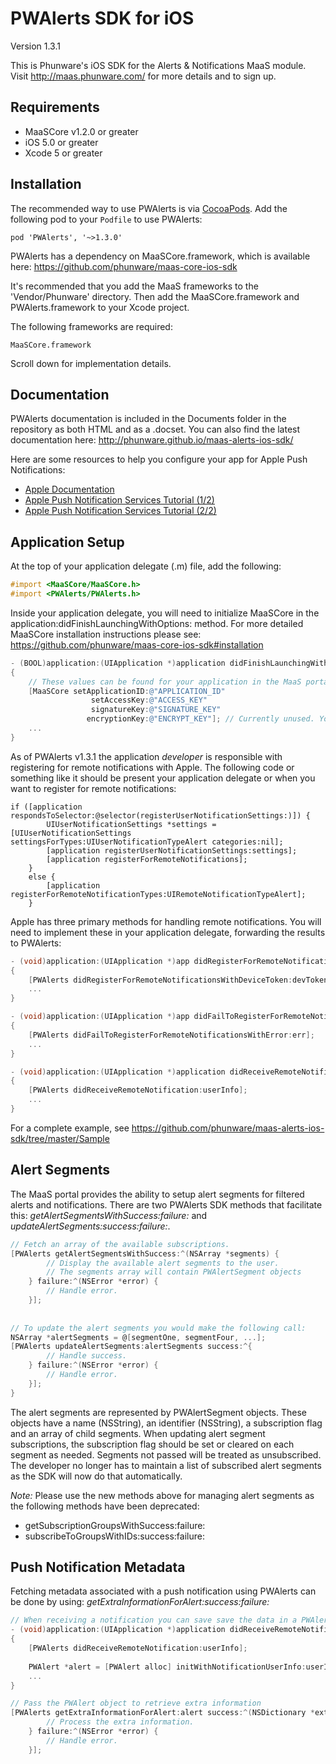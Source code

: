 PWAlerts SDK for iOS
==================

Version 1.3.1

This is Phunware's iOS SDK for the Alerts & Notifications MaaS module. Visit http://maas.phunware.com/ for more details and to sign up.



Requirements
------------

- MaaSCore v1.2.0 or greater
- iOS 5.0 or greater
- Xcode 5 or greater



Installation
------------

The recommended way to use PWAlerts is via [CocoaPods](http://cocoapods.org). Add the following pod to your `Podfile` to use PWAlerts:
````
pod 'PWAlerts', '~>1.3.0'
````

PWAlerts has a dependency on MaaSCore.framework, which is available here: https://github.com/phunware/maas-core-ios-sdk

It's recommended that you add the MaaS frameworks to the 'Vendor/Phunware' directory. Then add the MaaSCore.framework and PWAlerts.framework to your Xcode project.

The following frameworks are required:
````
MaaSCore.framework
````

Scroll down for implementation details.



Documentation
------------

PWAlerts documentation is included in the Documents folder in the repository as both HTML and as a .docset. You can also find the latest documentation here: http://phunware.github.io/maas-alerts-ios-sdk/

Here are some resources to help you configure your app for Apple Push Notifications:
- [Apple Documentation](https://developer.apple.com/library/ios/#documentation/NetworkingInternet/Conceptual/RemoteNotificationsPG/Introduction.html)
- [Apple Push Notification Services Tutorial (1/2)](http://www.raywenderlich.com/32960/apple-push-notification-services-in-ios-6-tutorial-part-1)
- [Apple Push Notification Services Tutorial (2/2)](http://www.raywenderlich.com/32963/apple-push-notification-services-in-ios-6-tutorial-part-2)



Application Setup
-----------------
At the top of your application delegate (.m) file, add the following:

````objective-c
#import <MaaSCore/MaaSCore.h>
#import <PWAlerts/PWAlerts.h>
````

Inside your application delegate, you will need to initialize MaaSCore in the application:didFinishLaunchingWithOptions: method. For more detailed MaaSCore installation instructions please see: https://github.com/phunware/maas-core-ios-sdk#installation

````objective-c
- (BOOL)application:(UIApplication *)application didFinishLaunchingWithOptions:(NSDictionary *)launchOptions
{
    // These values can be found for your application in the MaaS portal.
    [MaaSCore setApplicationID:@"APPLICATION_ID"
    			  setAccessKey:@"ACCESS_KEY"
                  signatureKey:@"SIGNATURE_KEY"
                 encryptionKey:@"ENCRYPT_KEY"]; // Currently unused. You can place any NSString value here.
    ...
}
````

As of PWAlerts v1.3.1 the application *developer* is responsible with registering for remote notifications with Apple. The following code or something like it should be present your application delegate or when you want to register for remote notifications:

```
if ([application respondsToSelector:@selector(registerUserNotificationSettings:)]) {
        UIUserNotificationSettings *settings = [UIUserNotificationSettings settingsForTypes:UIUserNotificationTypeAlert categories:nil];
        [application registerUserNotificationSettings:settings];
        [application registerForRemoteNotifications];
    }
    else {
        [application registerForRemoteNotificationTypes:UIRemoteNotificationTypeAlert];
    }
```

Apple has three primary methods for handling remote notifications. You will need to implement these in your application delegate, forwarding the results to PWAlerts:

````objective-c
- (void)application:(UIApplication *)app didRegisterForRemoteNotificationsWithDeviceToken:(NSData *)devToken
{
    [PWAlerts didRegisterForRemoteNotificationsWithDeviceToken:devToken];
    ...
}

- (void)application:(UIApplication *)app didFailToRegisterForRemoteNotificationsWithError:(NSError *)err
{
    [PWAlerts didFailToRegisterForRemoteNotificationsWithError:err];
    ...
}

- (void)application:(UIApplication *)application didReceiveRemoteNotification:(NSDictionary *)userInfo
{
    [PWAlerts didReceiveRemoteNotification:userInfo];
    ...
}
````

For a complete example, see https://github.com/phunware/maas-alerts-ios-sdk/tree/master/Sample



Alert Segments
--------------

The MaaS portal provides the ability to setup alert segments for filtered alerts and notifications. There are two PWAlerts SDK methods that facilitate this: *getAlertSegmentsWithSuccess:failure:* and *updateAlertSegments:success:failure:*.

````objective-c
// Fetch an array of the available subscriptions.
[PWAlerts getAlertSegmentsWithSuccess:^(NSArray *segments) {
        // Display the available alert segments to the user.
        // The segments array will contain PWAlertSegment objects
    } failure:^(NSError *error) {
		// Handle error.
    }];
    
    
// To update the alert segments you would make the following call:
NSArray *alertSegments = @[segmentOne, segmentFour, ...];
[PWAlerts updateAlertSegments:alertSegments success:^{
        // Handle success.
    } failure:^(NSError *error) {
        // Handle error.
    }];
}
````

The alert segments are represented by PWAlertSegment objects.  These objects have a name (NSString), an identifier (NSString), a subscription flag and an array of child segments.  When updating alert segment subscriptions, the subscription flag should be set or cleared on each segment as needed.  Segments not passed will be treated as unsubscribed.  The developer no longer has to maintain a list of subscribed alert segments as the SDK will now do that automatically.

*Note:* Please use the new methods above for managing alert segments as the following methods have been deprecated:
- getSubscriptionGroupsWithSuccess:failure:
- subscribeToGroupsWithIDs:success:failure:


Push Notification Metadata
--------

Fetching metadata associated with a push notification using PWAlerts can be done by using: *getExtraInformationForAlert:success:failure:* 

````objective-c
// When receiving a notification you can save save the data in a PWAlert object
- (void)application:(UIApplication *)application didReceiveRemoteNotification:(NSDictionary *)userInfo
{
    [PWAlerts didReceiveRemoteNotification:userInfo];
    
    PWAlert *alert = [PWAlert alloc] initWithNotificationUserInfo:userInfo];
    ...
}

// Pass the PWAlert object to retrieve extra information
[PWAlerts getExtraInformationForAlert:alert success:^(NSDictionary *extraInformation) {
        // Process the extra information.
    } failure:^(NSError *error) {
        // Handle error.
    }];
````
